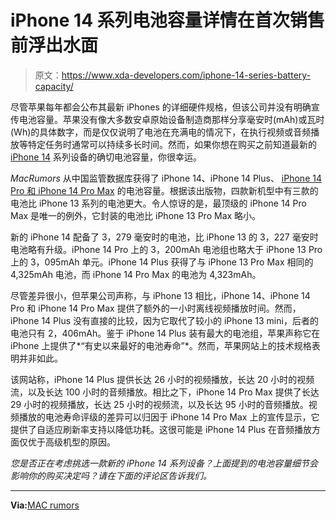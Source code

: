 # iPhone 14 系列电池容量详情在首次销售前浮出水面

> 原文：<https://www.xda-developers.com/iphone-14-series-battery-capacity/>

尽管苹果每年都会公布其最新 iPhones 的详细硬件规格，但该公司并没有明确宣传电池容量。苹果没有像大多数安卓原始设备制造商那样分享毫安时(mAh)或瓦时(Wh)的具体数字，而是仅仅说明了电池在充满电的情况下，在执行视频或音频播放等特定任务时通常可以持续多长时间。然而，如果你想在购买之前知道最新的 [iPhone 14](https://www.xda-developers.com/apple-iphone-14/) 系列设备的确切电池容量，你很幸运。

*MacRumors* 从中国监管数据库获得了 iPhone 14、iPhone 14 Plus、 [iPhone 14 Pro 和 iPhone 14 Pro Max](https://www.xda-developers.com/apple-iphone-14-pro/) 的电池容量。根据该出版物，四款新机型中有三款的电池比 iPhone 13 系列的电池更大。令人惊讶的是，最顶级的 iPhone 14 Pro Max 是唯一的例外，它封装的电池比 iPhone 13 Pro Max 略小。

新的 iPhone 14 配备了 3，279 毫安时的电池，比 iPhone 13 的 3，227 毫安时电池略有升级。iPhone 14 Pro 上的 3，200mAh 电池组也略大于 iPhone 13 Pro 上的 3，095mAh 单元。iPhone 14 Plus 获得了与 iPhone 13 Pro Max 相同的 4,325mAh 电池，而 iPhone 14 Pro Max 的电池为 4,323mAh。

尽管差异很小，但苹果公司声称，与 iPhone 13 相比，iPhone 14、iPhone 14 Pro 和 iPhone 14 Pro Max 提供了额外的一小时离线视频播放时间。然而，iPhone 14 Plus 没有直接的比较，因为它取代了较小的 iPhone 13 mini，后者的电池只有 2，406mAh。鉴于 iPhone 14 Plus 装有最大的电池组，苹果声称它在 iPhone 上提供了*“有史以来最好的电池寿命”*。然而，苹果网站上的技术规格表明并非如此。

该网站称，iPhone 14 Plus 提供长达 26 小时的视频播放，长达 20 小时的视频流，以及长达 100 小时的音频播放。相比之下，iPhone 14 Pro Max 提供了长达 29 小时的视频播放，长达 25 小时的视频流，以及长达 95 小时的音频播放。视频播放的电池寿命评级的差异可以归因于 iPhone 14 Pro Max 上的宣传显示，它提供了自适应刷新率支持以降低功耗。这很可能是 iPhone 14 Plus 在音频播放方面仅优于高级机型的原因。

*您是否正在考虑挑选一款新的 iPhone 14 系列设备？上面提到的电池容量细节会影响你的购买决定吗？请在下面的评论区告诉我们。*

* * *

**Via:**[MAC rumors](https://www.macrumors.com/2022/09/11/iphone-14-battery-capacities-mah/)